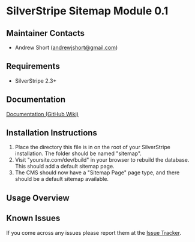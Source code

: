 SilverStripe Sitemap Module 0.1
===============================

Maintainer Contacts
-------------------
*  Andrew Short (<andrewjshort@gmail.com>)

Requirements
------------
*  SilverStripe 2.3+

Documentation
-------------
[Documentation (GitHub Wiki)](http://wiki.github.com/ajshort/ss-sitemap)

Installation Instructions
-------------------------
1.  Place the directory this file is in on the root of your SilverStripe installation. The folder should be named
    "sitemap".
2.  Visit "yoursite.com/dev/build" in your browser to rebuild the database. This should add a default sitemap page.
3.  The CMS should now have a "Sitemap Page" page type, and there should be a default sitemap available.

Usage Overview
--------------

Known Issues
------------
If you come across any issues please report them at the [Issue Tracker](http://github.com/ajshort/ss-sitemap/issues).